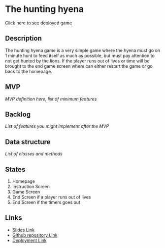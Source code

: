 # The hunting hyena

[Click here to see deployed game](http://github.com)

## Description

The hunting hyena game is a very simple game where the hyena must go on 1 minute hunt to feed itself as much as possible, but must pay attention to not get hunted by the lions. If the player runs out of lives or time will be brought to the end game screen where can either restart the game or go back to the homepage.

## MVP

_MVP definition here, list of minimum features_

## Backlog

_List of features you might implement after the MVP_

## Data structure

_List of classes and methods_

## States

1. Homepage
2. Instruction Screen
3. Game Screen
4. End Screen if a player runs out of lives
5. End Screen if the timers goes out

## Links

- [Slides Link](http://slides.com)
- [Github repository Link](http://github.com)
- [Deployment Link](http://github.com)
